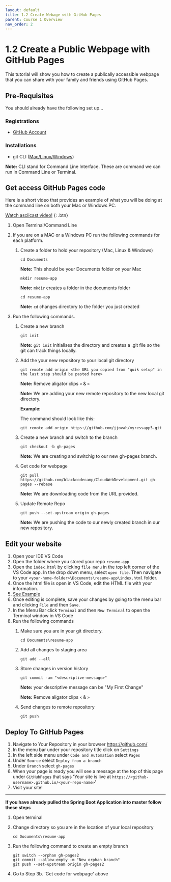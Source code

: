 ```yaml
---
layout: default
title: 1.2 Create Webage with GitHub Pages
parent: Course 1 Overview
nav_order: 2
---
```


# 1.2 Create a Public Webpage with GitHub Pages
This tutorial will show you how to create a publically accessible webpage that you can share with your family and friends using GitHub Pages.

## Pre-Requisites
You should already have the following set up...
### Registrations
* [GitHub Account](www.github.com)

### Installations
* git CLI ([Mac/Linux](https://git-scm.com/book/en/v2/Getting-Started-Installing-Git)<a href = '/CloudWebDevelopment/[2022] How to install Git on Windows 10 _ 11 (step by step guide) _ by Valentin Despa _ DevOps with Valentine _ Medium.pdf' target = '_blank'>/Windows</a>)


**Note:** CLI stand for Command Line Interface. These are command we can run in Command Line or Terminal.

## Get access GitHub Pages code
Here is a short video that provides an example of what you will be doing at the command line on both your Mac or Windows PC. 

[Watch asciicast video!](https://asciinema.org/a/BFsCp8U9sBOQJzEHfsmzv0fJR) {: .btn}

1. Open Terminal/Command Line
2. If you are on a MAC or a Windows PC run the following commands for each platform.
    1. Create a folder to hold your repository (Mac, Linux & Windows)

        ```
        cd Documents 
        ```

        **Note:** This should be your Documents folder on your Mac

        ```
        mkdir resume-app 
        ```
        **Note:** `mkdir` creates a folder in the documents folder

        ```
        cd resume-app
        ```
        **Note:** `cd` changes directory to the folder you just created
    
3. Run the following commands. 

    1. Create a new branch
        ```
        git init  
        ```
        **Note:** `git init` initialises the directory and creates a .git file so the git can track things locally.
       
    2. Add the your new repository to your local git directory
        ```
        git remote add origin <the URL you copied from "quik setup" in the last step should be pasted here>
        ```

        **Note:** Remove aligator clips `<` & `>`

        **Note:** We are adding your new remote repository to the new local git directory.
        
        **Example:**

        The command should look like this:
        ```
        git remote add origin https://github.com/jjovah/myressapp5.git
        ```

    3. Create a new branch and switch to the branch
        ```
        git checkout -b gh-pages 
        ```

        **Note:** We are creating and switchig to our new gh-pages branch.

    4. Get code for webpage
        ```
        git pull https://github.com/blackcodecamp/CloudWebDevelopment.git gh-pages --rebase   
        ```

        **Note:** We are downloading code from the URL provided.

    5. Update Remote Repo
        ```
        git push --set-upstream origin gh-pages
        ```
        
        **Note:** We are pushing the code to our newly created branch in our new repository.


## Edit your website
1. Open your IDE VS Code
2. Open the folder where you stored your repo `resume-app`
3. Open the `index.html` by clicking `file menu` in the top left corner of the VS Code app. In the drop down menu, select `open file`. Then navigate to your `<your-home-folder>\Documents\resume-app\index.html` folder. 
4. Once the html file is open in VS Code, edit the HTML file with your information.
5. [See Example](https://github.com/blackcodecamp/CloudWebDevelopment/blob/docs/logos/code-sample.png) 
6. Once editing is complete, save your changes by going to the menu bar and clicking `File` and then `Save`.  
7. In the Menu Bar click `Terminal` and then `New Terminal` to open the Terminal window in VS Code
8. Run the following commands
    1. Make sure you are in your git directory.
        ```
        cd Documents\resume-app
        ```
    3. Add all changes to staging area
        ```
        git add --all
        ```
    2. Store changes in version history
        ```
        git commit -am "<descriptive-message>"
        ```

        **Note:** your descriptive message can be "My First Change"

        **Note:** Remove aligator clips `<` & `>`

    3. Send changes to remote repository
        ```
        git push
        ```

## Deploy To GitHub Pages
1. Navigate to Your Repository in your browser https://github.com/
2. In the menu bar under your repository title click on `Settings`
3. In the left side menu under `Code and Automation` select `Pages`
4. Under `Source` select `Deploy from a branch`
5. Under `Branch` select `gh-pages`
6. When your page is ready you will see a message at the top of this page under `GitHubPages` that says 'Your site is live at `https://<github-username>.github.io/<your-repo-name>`'
7. Visit your site!

<hr>

**If you have already pulled the Spring Boot Application into master follow these steps**
1. Open terminal
2. Change directory so you are in the location of your local repository
    ```
    cd Documents\resume-app
    ```
3. Run the following command to create an empty branch 
    ```
    git switch --orphan gh-pages2
    git commit --allow-empty -m "New orphan branch"
    git push --set-upstream origin gh-pages2
    ```

4. Go to Step 3b. 'Get code for webpage' above
